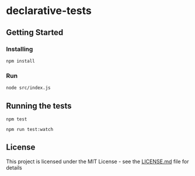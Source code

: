 # declarative-tests

## Getting Started

### Installing

```
npm install
```

### Run

```
node src/index.js
```

## Running the tests

```
npm test
```

```
npm run test:watch
```

## License

This project is licensed under the MIT License - see the [LICENSE.md](LICENSE.md) file for details

